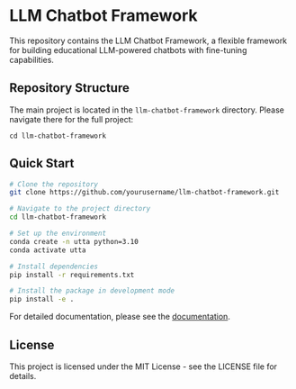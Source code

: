 # LLM Chatbot Framework

This repository contains the LLM Chatbot Framework, a flexible framework for building educational LLM-powered chatbots with fine-tuning capabilities.

## Repository Structure

The main project is located in the `llm-chatbot-framework` directory. Please navigate there for the full project:

```
cd llm-chatbot-framework
```

## Quick Start

```bash
# Clone the repository
git clone https://github.com/yourusername/llm-chatbot-framework.git

# Navigate to the project directory
cd llm-chatbot-framework

# Set up the environment
conda create -n utta python=3.10
conda activate utta

# Install dependencies
pip install -r requirements.txt

# Install the package in development mode
pip install -e .
```

For detailed documentation, please see the [documentation](llm-chatbot-framework/docs/Home.md).

## License

This project is licensed under the MIT License - see the LICENSE file for details.